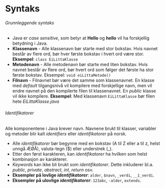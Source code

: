 # Syntaks

###### Grunnleggende syntaks

* Java er _case sensitive_, som betyr at **Hello** og **hello** vil ha forskjellig betydning i Java.
* **Klassenavn** - Alle klassenavn bør starte med stor bokstav. Hvis navnet består av flere ord, bør hver første bokstav i hvert ord være stor. **Eksempel**: `class EiLittaKlasse`
* **Metodenavn** - Alle metodenavn bør starte med liten bokstav. Hvis navnet består av flere ord, bør hvert ord som følger det første ha stor første bokstav. Eksempel: `void eiLittaMetode()`
* **Filnavn** - Filnavnet bør være det samme som klassenavnet.  En klasse med _default_ tilgangsnivå vil kompilere med forskjellige navn, men vil endre navnet på den kompilerte filen til klassenavnet. En _public_ klasse vil ikke kompilere. **Eksempel**: Med klassenavn `EiLittaKlasse` bør filen hete _EiLittaKlasse.java_



###### Identifikatorer

Alle komponentene i Java krever navn. Navnene brukt til klasser, variabler og metoder blir kalt _identifiers_ eller _identifikatorer_ på norsk.

* Alle _identifikatorer_ bør begynne med en bokstav (A til Z eller a til z, helst unngå ÆØÅ), valuta-tegn ($) eller understrek (_).
* Etter den først karakteren, kan _identifikatorer_ ha hvilken som helst kombinasjon av karakterer.
* _Keywords_ kan ikke bli brukt som _identifikatorer_. Dette inkluderer bl.a. _public_, _private_, _abstract_, _int_, _return_ osv.
* **Eksempler på lovlige _identifikatorer_**: `alder`, `$navn`, `_verdi`, `__1_verdi`.
* **Eksempler på ulovlige _identifikatorer_**: `123abc`, `-alder`, `extends`.

